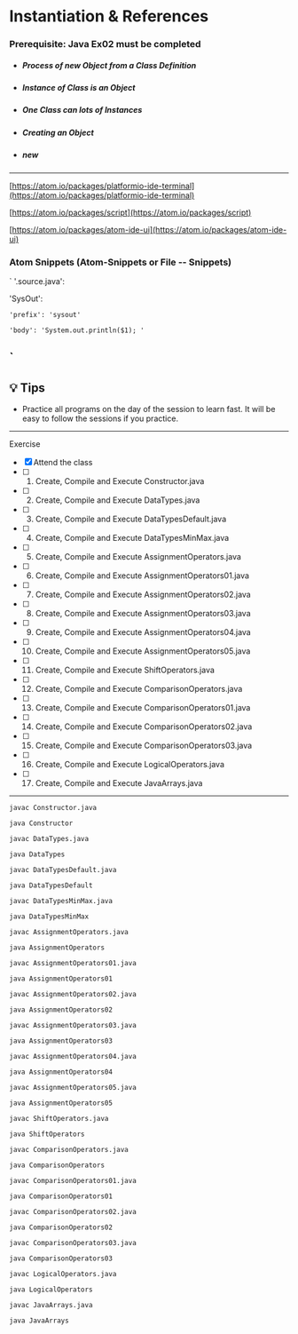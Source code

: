 # Instantiation & References

### **Prerequisite:** Java Ex02 must be completed


- ##### Process of new Object from a Class Definition
- ##### Instance of Class is an Object
- ##### One Class can lots of Instances
- ##### Creating an Object
- ##### new

 
 ---

 [https://atom.io/packages/platformio-ide-terminal](https://atom.io/packages/platformio-ide-terminal)

 [https://atom.io/packages/script](https://atom.io/packages/script)

 [https://atom.io/packages/atom-ide-ui](https://atom.io/packages/atom-ide-ui)

 ### Atom Snippets (Atom-Snippets or File -- Snippets)

`
 '.source.java':

  'SysOut':

    'prefix': 'sysout'
    
    'body': 'System.out.println($1); '
`
 ---

 ## :bulb: Tips

 - Practice all programs on the day of the session to learn fast. It will be easy to follow the sessions if you practice.

 ---
 Exercise
 - [x] Attend the class
 - [ ] 1) Create, Compile and Execute  Constructor.java
 - [ ] 2) Create, Compile and Execute  DataTypes.java
 - [ ] 3) Create, Compile and Execute  DataTypesDefault.java
 - [ ] 4) Create, Compile and Execute  DataTypesMinMax.java
 - [ ] 5) Create, Compile and Execute  AssignmentOperators.java
 - [ ] 6) Create, Compile and Execute  AssignmentOperators01.java
 - [ ] 7) Create, Compile and Execute  AssignmentOperators02.java
 - [ ] 8) Create, Compile and Execute  AssignmentOperators03.java
 - [ ] 9) Create, Compile and Execute  AssignmentOperators04.java
 - [ ] 10) Create, Compile and Execute  AssignmentOperators05.java
 - [ ] 11) Create, Compile and Execute  ShiftOperators.java
 - [ ] 12) Create, Compile and Execute  ComparisonOperators.java
 - [ ] 13) Create, Compile and Execute  ComparisonOperators01.java
 - [ ] 14) Create, Compile and Execute  ComparisonOperators02.java
 - [ ] 15) Create, Compile and Execute  ComparisonOperators03.java
 - [ ] 16) Create, Compile and Execute  LogicalOperators.java
 - [ ] 17) Create, Compile and Execute  JavaArrays.java

---

`javac Constructor.java`

`java Constructor`

`javac DataTypes.java`

`java DataTypes`

`javac DataTypesDefault.java`

`java DataTypesDefault`

`javac DataTypesMinMax.java`

`java DataTypesMinMax`

`javac AssignmentOperators.java`

`java AssignmentOperators`

`javac AssignmentOperators01.java`

`java AssignmentOperators01`

`javac AssignmentOperators02.java`

`java AssignmentOperators02`

`javac AssignmentOperators03.java`

`java AssignmentOperators03`

`javac AssignmentOperators04.java`

`java AssignmentOperators04`

`javac AssignmentOperators05.java`

`java AssignmentOperators05`

`javac ShiftOperators.java`

`java ShiftOperators`

`javac ComparisonOperators.java`

`java ComparisonOperators`

`javac ComparisonOperators01.java`

`java ComparisonOperators01`

`javac ComparisonOperators02.java`

`java ComparisonOperators02`

`javac ComparisonOperators03.java`

`java ComparisonOperators03`

`javac LogicalOperators.java`

`java LogicalOperators`

`javac JavaArrays.java`

`java JavaArrays`
